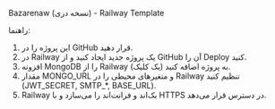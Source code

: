 Bazarenaw (نسخه دری) - Railway Template

راهنما:
1. این پروژه را در GitHub قرار دهید.
2. در Railway یک پروژه جدید ایجاد کنید و از GitHub آن را Deploy کنید.
3. افزونه MongoDB را از Railway به پروژه اضافه کنید (یک کلیک).
4. مقدار MONGO_URL و متغیرهای محیطی را در Railway تنظیم کنید (JWT_SECRET, SMTP_*, BASE_URL).
5. Railway بک‌اند و فرانت‌اند را می‌سازد و با HTTPS در دسترس قرار می‌دهد.
